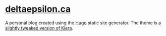 # [deltaepsilon.ca](https://deltaepsilon.ca/)

A personal blog created using the [Hugo](https://gohugo.io/) static site generator. The theme is a
[slightly tweaked version of Kiera](https://github.com/lauhayden/hugo-kiera).
